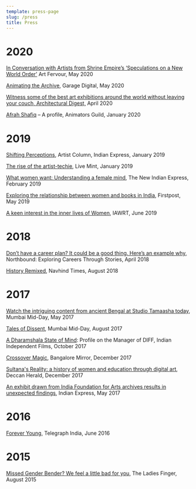 ```yaml
---
template: press-page
slug: /press
title: Press
---
```

# 2020

[In Conversation with Artists from Shrine Empire’s ‘Speculations on a New World Order’](https://www.artfervour.com/post/in-conversation-with-artists-from-shrine-empire-s-speculations-on-a-new-world-order) Art Fervour, May 2020


[Animating the Archive](https://garage.digital/en/animating-the-archive), Garage Digital, May 2020

[Witness some of the best art exhibitions around the world without leaving your couch, Architectural Digest,](https://www.architecturaldigest.in/content/art-museums-art-galleries-offering-virtual-tours/#s-cust0) April 2020

[Afrah Shafiq](https://animatorsguild.com/2020/01/15/afrah/) – A profile, Animators Guild, January 2020

# 2019

[Shifting Perceptions](https://www.indulgexpress.com/culture/art/2019/jan/05/shifting-perceptions-afrah-shafiq-turns-artist-at-the-kochi-muziris-biennale-2018-11969.html), Artist Column, Indian Express, January 2019

[The rise of the artist-techie](https://www.livemint.com/mint-lounge/features/the-rise-of-the-artist-techie-1548408607853.html), Live Mint, January 2019

[What women want: Understanding a female mind](https://www.newindianexpress.com/cities/kochi/2019/feb/04/what-women-want-understanding-a-female-mind-1933886.html), The New Indian Express, February 2019

[Exploring the relationship between women and books in India](https://www.firstpost.com/long-reads/enter-sultanas-reality-exploring-the-relationship-between-women-and-books-in-india-6636991.html), Firstpost, May 2019

[A keen interest in the inner lives of Women](https://www.iawrt.org/news/keen-interest-inner-lives-women), IAWRT, June 2019

# 2018

[Don’t have a career plan? It could be a good thing. Here’s an example why,](http://www.northbound.co.in/its-okay-to-not-have-a-career-plan/)  Northbound: Exploring Careers Through Stories, April 2018

[History Remixed](http://www.navhindtimes.in/history-remixed/), Navhind Times, August 2018

# 2017

[Watch the intriguing content from ancient Bengal at Studio Tamaasha today](https://www.mid-day.com/articles/culture-news-watch-the-intriguing-content-from-ancient-bengal-studio-tamaasha-today-mumbai-events/18284160), Mumbai Mid-Day, May 2017

[Tales of Dissent](https://www.mid-day.com/articles/studio-tamaasha-andheri-performance-theatre-mumbai-guide/18477163), Mumbai Mid-Day, August 2017

[A Dharamshala State of Mind](http://indiaindependentfilms.com/tag/afra-shafiq/): Profile on the Manager of DIFF, Indian Independent Films, October 2017

[Crossover Magic](https://bangaloremirror.indiatimes.com/opinion/others/crossover-magic/articleshow/62057464.cms), Bangalore Mirror, December 2017

[Sultana's Reality: a history of women and education through digital art](https://m.dailyhunt.in/news/india/english/deccan+herald-epaper-deccan/sultana+s+reality+a+history+of+women+and+education+through+digital+art-newsid-78264054), Deccan Herald, December 2017

[An exhibit drawn from India Foundation for Arts archives results in unexpected findings](https://indianexpress.com/article/lifestyle/art-and-culture/artist-paintings-bengali-spring-winter-sun-andarmahal-4672375/), Indian Express, May 2017

# 2016

[Forever Young](https://www.telegraphindia.com/opinion/forever-young/cid/1451465), Telegraph India, June 2016

# 2015

[Missed Gender Bender? We feel a little bad for you,](http://theladiesfinger.com/missed-gender-bender-we-feel-a-little-bad-for-you/) The Ladies Finger, August 2015